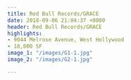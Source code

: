 ```yaml
---
title: Red Bull Records/GRACE
date: 2018-09-06 21:04:37 +0000
header: Red Bull Records/GRACE
highlights:
- 9044 Melrose Avenue, West Hollywood
- 18,000 SF
image_1: "/images/G1-1.jpg"
image_2: "/images/G2-1.jpg"

---
```

